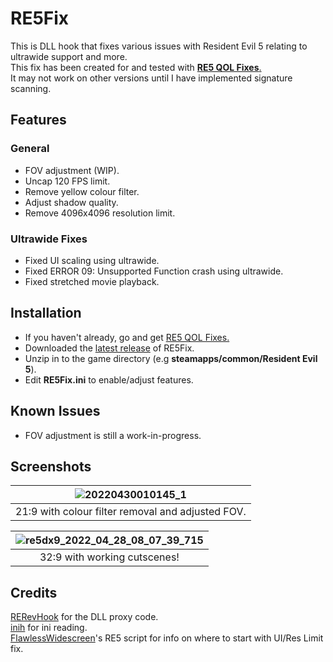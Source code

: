# RE5Fix
This is DLL hook that fixes various issues with Resident Evil 5 relating to ultrawide support and more. <br />
This fix has been created for and tested with [**RE5 QOL Fixes**.](https://steamcommunity.com/sharedfiles/filedetails/?id=1533171339)<br />
It may not work on other versions until I have implemented signature scanning.

## Features
### General
- FOV adjustment (WIP).
- Uncap 120 FPS limit.
- Remove yellow colour filter.
- Adjust shadow quality.
- Remove 4096x4096 resolution limit.

### Ultrawide Fixes
- Fixed UI scaling using ultrawide.
- Fixed ERROR 09: Unsupported Function crash using ultrawide.
- Fixed stretched movie playback.

## Installation
- If you haven't already, go and get [RE5 QOL Fixes.](https://steamcommunity.com/sharedfiles/filedetails/?id=1533171339)
- Downloaded the [latest release](https://github.com/Lyall/RE5Fix/releases) of RE5Fix.
- Unzip in to the game directory (e.g **steamapps/common/Resident Evil 5**).
- Edit **RE5Fix.ini** to enable/adjust features.

## Known Issues
- FOV adjustment is still a work-in-progress.

## Screenshots

| ![20220430010145_1](https://user-images.githubusercontent.com/695941/166082065-67568c51-8e1e-4cd1-af49-5e956860a47a.jpg) |
|:--:|
| 21:9 with colour filter removal and adjusted FOV. |

| ![re5dx9_2022_04_28_08_07_39_715](https://user-images.githubusercontent.com/695941/165991472-15f70372-551e-45b7-a48c-2323eb52e605.jpg) |
|:--:|
| 32:9 with working cutscenes! |


## Credits
[RERevHook](https://www.nexusmods.com/residentevilrevelations/mods/26) for the DLL proxy code. </br>
[inih](https://github.com/jtilly/inih) for ini reading.</br>
[FlawlessWidescreen](http://www.flawlesswidescreen.org/)'s RE5 script for info on where to start with UI/Res Limit fix.


